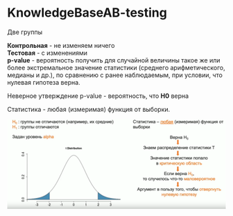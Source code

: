 # KnowledgeBaseAB-testing

Две группы

**Контрольная** - не изменяем ничего   
**Тестовая** - с изменениями    
**p-value** - вероятность получить для случайной величины такое же или более экстремальное значение статистики (среднего арифметического, медианы и др.), по сравнению с ранее наблюдаемым, при условии, что нулевая гипотеза верна.

Неверное утверждение p-value - вероятность, что **H0** верна

Статистика - любая (измеримая) функция от выборки.

 ![ph1](https://github.com/alex24816/KnowledgeBaseAB-testing/blob/main/Photos/ab%20h0%20h1%20statistics.png)


